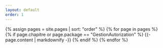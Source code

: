 ```yaml
---
layout: default
order: 1
---
```


{% assign pages = site.pages | sort: "order" %}
{% for page in pages %}
  {% if page.chapitre or page.package == "GestionAutorization" %}
    {{- page.content | markdownify -}}
  {% endif %}
{% endfor %}
